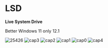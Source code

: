 # LSD
**Live System Drive**

Better Windows 11 only 12.1

![25426](https://github.com/kil-l-Y/LSD/assets/140209311/352b2f88-9e52-40bf-ac04-9e06cfa94780)
![cap3](https://github.com/kil-l-Y/LSD/assets/140209311/5cf4436e-1a5d-4ae5-a6a8-1ab2f299be92)
![cap2](https://github.com/kil-l-Y/LSD/assets/140209311/e14fdcfa-e212-4347-ad34-c10bb3bf0a5b)
![cap1](https://github.com/kil-l-Y/LSD/assets/140209311/7107caa4-9bd6-44ac-90d7-dd60ba5e80e3)
![cap0](https://github.com/kil-l-Y/LSD/assets/140209311/d730878d-6708-4713-be28-a96c2e5aafdd)
![cap4](https://github.com/kil-l-Y/LSD/assets/140209311/08f52520-bcde-4796-a355-e562da78d2a2)
